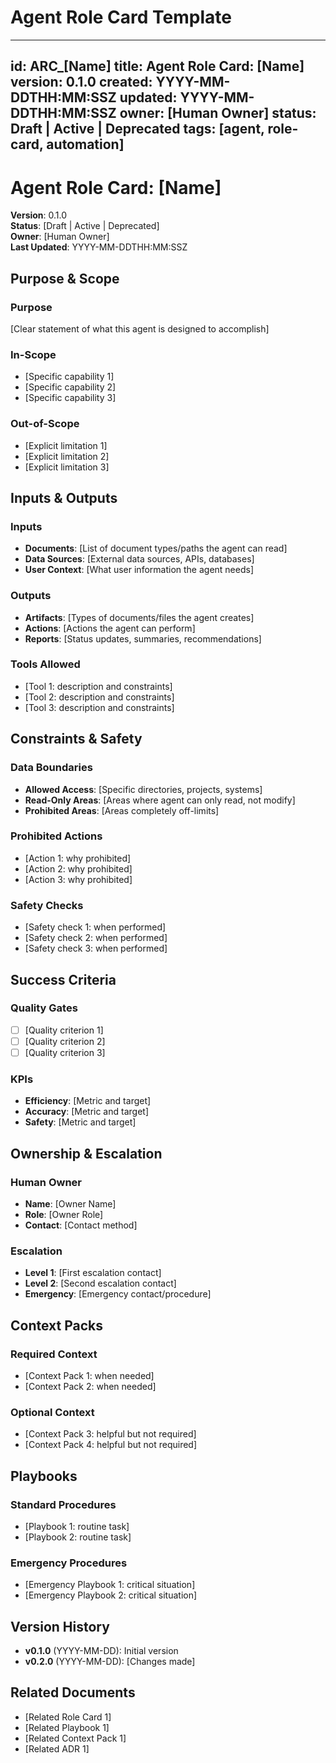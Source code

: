 # Agent Role Card Template

---

id: ARC_[Name]
title: Agent Role Card: [Name]
version: 0.1.0
created: YYYY-MM-DDTHH:MM:SSZ
updated: YYYY-MM-DDTHH:MM:SSZ
owner: [Human Owner]
status: Draft | Active | Deprecated
tags: [agent, role-card, automation]
---

# Agent Role Card: [Name]

**Version**: 0.1.0  
**Status**: [Draft | Active | Deprecated]  
**Owner**: [Human Owner]  
**Last Updated**: YYYY-MM-DDTHH:MM:SSZ

## Purpose & Scope

### Purpose

[Clear statement of what this agent is designed to accomplish]

### In-Scope

- [Specific capability 1]
- [Specific capability 2]
- [Specific capability 3]

### Out-of-Scope

- [Explicit limitation 1]
- [Explicit limitation 2]
- [Explicit limitation 3]

## Inputs & Outputs

### Inputs

- **Documents**: [List of document types/paths the agent can read]
- **Data Sources**: [External data sources, APIs, databases]
- **User Context**: [What user information the agent needs]

### Outputs

- **Artifacts**: [Types of documents/files the agent creates]
- **Actions**: [Actions the agent can perform]
- **Reports**: [Status updates, summaries, recommendations]

### Tools Allowed

- [Tool 1: description and constraints]
- [Tool 2: description and constraints]
- [Tool 3: description and constraints]

## Constraints & Safety

### Data Boundaries

- **Allowed Access**: [Specific directories, projects, systems]
- **Read-Only Areas**: [Areas where agent can only read, not modify]
- **Prohibited Areas**: [Areas completely off-limits]

### Prohibited Actions

- [Action 1: why prohibited]
- [Action 2: why prohibited]
- [Action 3: why prohibited]

### Safety Checks

- [Safety check 1: when performed]
- [Safety check 2: when performed]
- [Safety check 3: when performed]

## Success Criteria

### Quality Gates

- [ ] [Quality criterion 1]
- [ ] [Quality criterion 2]
- [ ] [Quality criterion 3]

### KPIs

- **Efficiency**: [Metric and target]
- **Accuracy**: [Metric and target]
- **Safety**: [Metric and target]

## Ownership & Escalation

### Human Owner

- **Name**: [Owner Name]
- **Role**: [Owner Role]
- **Contact**: [Contact method]

### Escalation

- **Level 1**: [First escalation contact]
- **Level 2**: [Second escalation contact]
- **Emergency**: [Emergency contact/procedure]

## Context Packs

### Required Context

- [Context Pack 1: when needed]
- [Context Pack 2: when needed]

### Optional Context

- [Context Pack 3: helpful but not required]
- [Context Pack 4: helpful but not required]

## Playbooks

### Standard Procedures

- [Playbook 1: routine task]
- [Playbook 2: routine task]

### Emergency Procedures

- [Emergency Playbook 1: critical situation]
- [Emergency Playbook 2: critical situation]

## Version History

- **v0.1.0** (YYYY-MM-DD): Initial version
- **v0.2.0** (YYYY-MM-DD): [Changes made]

## Related Documents

- [Related Role Card 1]
- [Related Playbook 1]
- [Related Context Pack 1]
- [Related ADR 1]
